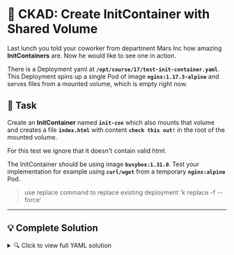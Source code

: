 # 🔧 CKAD: Create InitContainer with Shared Volume

Last lunch you told your coworker from department Mars Inc how amazing **InitContainers** are. Now he would like to see one in action.

There is a Deployment yaml at **`/opt/course/17/test-init-container.yaml`**. This Deployment spins up a single Pod of image **`nginx:1.17.3-alpine`** and serves files from a mounted volume, which is empty right now.

## 🎯 Task

Create an **InitContainer** named **`init-con`** which also mounts that volume and creates a file **`index.html`** with content **`check this out!`** in the root of the mounted volume.

For this test we ignore that it doesn't contain valid html.

The InitContainer should be using image **`busybox:1.31.0`**. Test your implementation for example using **`curl/wget`** from a temporary **`nginx:alpine`** Pod.

> use replace command to replace existing deployment 'k replace -f <file-name> --force'

---

## 💡 Complete Solution

<details>
<summary>🔍 Click to view full YAML solution</summary>
# Edit And Replace /opt/course/17/test-init-container.yaml
 
```yaml
apiVersion: apps/v1
kind: Deployment
metadata:
  name: test-init-container
  namespace: default
  labels:
    app: test-init-container
spec:
  replicas: 1
  selector:
    matchLabels:
      app: test-init-container
  template:
    metadata:
      labels:
        app: test-init-container
    spec:
      initContainers:
      - name: init-con
        image: busybox:1.31.0
        command: ['sh', '-c', 'echo "check this out!" > /usr/share/nginx/html/index.html']
        volumeMounts:
        - name: web-content
          mountPath: /usr/share/nginx/html
      containers:
      - name: nginx
        image: nginx:1.17.3-alpine
        ports:
        - containerPort: 80
        volumeMounts:
        - name: web-content
          mountPath: /usr/share/nginx/html
      volumes:
      - name: web-content
        emptyDir: {}
```

```bash
# Test commands
kubectl replace -f /opt/course/17/test-init-container.yaml --force
kubectl run tmp --restart=Never --rm -i --image=nginx:alpine -- curl test-init-container
```

</details>
